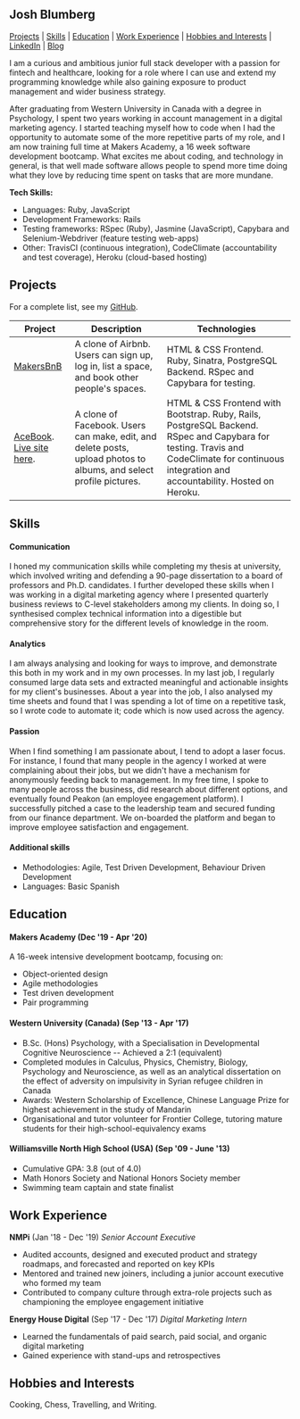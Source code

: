 ## Josh Blumberg

[Projects](#projects) | [Skills](#skills) | [Education](#education) | [Work Experience](#work-experience) | [Hobbies and Interests](#hobbies-and-interests) | [LinkedIn](https://www.linkedin.com/in/josh-blumberg/) | [Blog](https://medium.com/@jlblumberg)

I am a curious and ambitious junior full stack developer with a passion for fintech and healthcare, looking for a role where I can use and extend my programming knowledge while also gaining exposure to product management and wider business strategy.

After graduating from Western University in Canada with a degree in Psychology, I spent two years working in account management in a digital marketing agency. I started teaching myself how to code when I had the opportunity to automate some of the more repetitive parts of my role, and I am now training full time at Makers Academy, a 16 week software development bootcamp. What excites me about coding, and technology in general, is that well made software allows people to spend more time doing what they love by reducing time spent on tasks that are more mundane.

**Tech Skills:** 
- Languages: Ruby, JavaScript
- Development Frameworks: Rails
- Testing frameworks: RSpec (Ruby), Jasmine (JavaScript), Capybara and Selenium-Webdriver (feature testing web-apps)
- Other: TravisCI (continuous integration), CodeClimate (accountability and test coverage), Heroku (cloud-based hosting)

## Projects

For a complete list, see my [GitHub](https://github.com/jlblumberg?tab=repositories).

| Project   | Description | Technologies |
|---        |---          |---           |
|[MakersBnB](https://github.com/Kefuri/MakersBnB) | A clone of Airbnb. Users can sign up, log in, list a space, and book other people's spaces. | HTML & CSS Frontend. Ruby, Sinatra, PostgreSQL Backend. RSpec and Capybara for testing. |
|[AceBook](https://github.com/Peter2-71828/aceBook-PingPong). [Live site here](https://acebook-pingpong.herokuapp.com/).| A clone of Facebook. Users can make, edit, and delete posts, upload photos to albums, and select profile pictures. | HTML & CSS Frontend with Bootstrap. Ruby, Rails, PostgreSQL Backend. RSpec and Capybara for testing. Travis and CodeClimate for continuous integration and accountability. Hosted on Heroku.|

## Skills

#### Communication

I honed my communication skills while completing my thesis at university, which involved writing and defending a 90-page dissertation to a board of professors and Ph.D. candidates. I further developed these skills when I was working in a digital marketing agency where I presented quarterly business reviews to C-level stakeholders among my clients. In doing so, I synthesised complex technical information into a digestible but comprehensive story for the different levels of knowledge in the room.

#### Analytics

I am always analysing and looking for ways to improve, and demonstrate this both in my work and in my own processes. In my last job, I regularly consumed large data sets and extracted meaningful and actionable insights for my client's businesses. About a year into the job, I also analysed my time sheets and found that I was spending a lot of time on a repetitive task, so I wrote code to automate it; code which is now used across the agency. 

#### Passion

When I find something I am passionate about, I tend to adopt a laser focus. For instance, I found that many people in the agency I worked at were complaining about their jobs, but we didn't have a mechanism for anonymously feeding back to management. In my free time, I spoke to many people across the business, did research about different options, and eventually found Peakon (an employee engagement platform). I successfully pitched a case to the leadership team and secured funding from our finance department. We on-boarded the platform and began to improve employee satisfaction and engagement.

#### Additional skills

 - Methodologies: Agile, Test Driven Development, Behaviour Driven Development
 - Languages: Basic Spanish
 
## Education

#### Makers Academy (Dec '19 - Apr '20)

A 16-week intensive development bootcamp, focusing on:

- Object-oriented design
- Agile methodologies
- Test driven development
- Pair programming

#### Western University (Canada) (Sep '13 - Apr '17)

- B.Sc. (Hons) Psychology, with a Specialisation in Developmental Cognitive Neuroscience -- Achieved a 2:1 (equivalent)
- Completed modules in Calculus, Physics, Chemistry, Biology, Psychology and Neuroscience, as well as an analytical
  dissertation on the effect of adversity on impulsivity in Syrian refugee children in Canada
- Awards: Western Scholarship of Excellence, Chinese Language Prize for highest achievement in the study of Mandarin
- Organisational and tutor volunteer for Frontier College, tutoring mature students for their high-school-equivalency exams

#### Williamsville North High School (USA) (Sep '09 - June '13)

- Cumulative GPA: 3.8 (out of 4.0)
- Math Honors Society and National Honors Society member
- Swimming team captain and state finalist

## Work Experience

**NMPi** (Jan '18 - Dec '19)
*Senior Account Executive*  
- Audited accounts, designed and executed product and strategy roadmaps, and forecasted and reported on key KPIs
- Mentored and trained new joiners, including a junior account executive who formed my team
- Contributed to company culture through extra-role projects such as championing the employee engagement initiative

**Energy House Digital** (Sep '17 - Dec '17)
*Digital Marketing Intern*  
- Learned the fundamentals of paid search, paid social, and organic digital marketing
- Gained experience with stand-ups and retrospectives

## Hobbies and Interests
Cooking, Chess, Travelling, and Writing.
